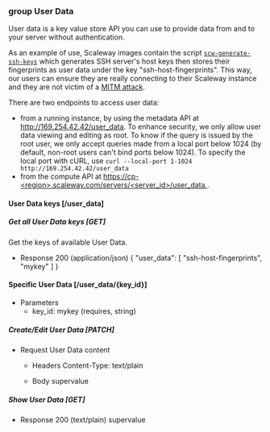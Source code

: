 ### group User Data

User data is a key value store API you can use to provide data from and to your
server without authentication.

As an example of use, Scaleway images contain the script
[`scw-generate-ssh-keys`][scw-generate-ssh-keys] which generates SSH server's
host keys then stores their fingerprints as user data under the key
"ssh-host-fingerprints". This way, our users can ensure they are really
connecting to their Scaleway instance and they are not victim of a [MITM
attack][mitm].

[scw-generate-ssh-keys]: https://github.com/scaleway/image-tools/blob/master/skeleton-common/usr/local/sbin/scw-generate-ssh-keys#L14
[mitm]: https://en.wikipedia.org/wiki/Man-in-the-middle_attack

There are two endpoints to access user data:

* from a running instance, by using the metadata API at
  http://169.254.42.42/user_data. To enhance security, we only allow user data
  viewing and editing as root. To know if the query is issued by the root user,
  we only accept queries made from a local port below 1024 (by default,
  non-root users can't bind ports below 1024). To specify the local port with
  cURL, use `curl --local-port 1-1024 http://169.254.42.42/user_data`
* from the compute API at
  [https://cp-\<region\>.scaleway.com/servers/\<server_id\>/user_data.](https://cp-\<region\>.scaleway.com/servers/\<server_id\>/user_data).


#### User Data keys [/user_data]

##### Get all User Data keys [GET]

Get the keys of available User Data.

+ Response 200 (application/json)
    {
      "user_data": [
        "ssh-host-fingerprints",
        "mykey"
      ]
    }


#### Specific User Data [/user_data/{key_id}]

+ Parameters
    + key_id: mykey (requires, string)


##### Create/Edit User Data [PATCH]

+ Request User Data content
    + Headers
        Content-Type: text/plain

    + Body
        supervalue


##### Show User Data [GET]

+ Response 200 (text/plain)
    supervalue
